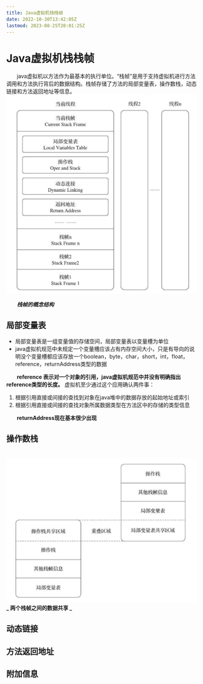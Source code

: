 ```yaml
---
title: Java虚拟机栈栈帧
date: 2022-10-30T13:42:05Z
lastmod: 2023-08-25T20:01:25Z
---
```


# Java虚拟机栈栈帧

　　java虚拟机以方法作为最基本的执行单位。“栈帧”是用于支持虚拟机进行方法调用和方法执行背后的数据结构。栈帧存储了方法的局部变量表，操作数栈，动态链接和方法返回地址等信息。  
​![image.png](assets/net-img-1631431982904-ce964c3b-4c64-4915-84a9-a3799dd2cf92-20230330213415-i9cgn1s.png)

　　***栈帧的概念结构***

## 局部变量表

- 局部变量表是一组变量值的存储空间，局部变量表以变量槽为单位
- java虚拟机规范中未规定一个变量槽应该占有内存空间大小，只是有导向的说明没个变量槽都应该存放一个boolean，byte，char，short，int，float，reference，returnAddress类型的数据

　　**reference 表示对一个对象的引用，java虚拟机规范中并没有明确指出reference类型的长度。** 
虚拟机至少通过这个应用确认两件事：

1. 根据引用直接或间接的查找到对象在java堆中的数据存放的起始地址或索引
2. 根据引用直接或间接的查找对象所属数据类型在方法区中的存储的类型信息

　　**returnAddress现在基本很少出现**

## 操作数栈

　　![image.png](assets/net-img-1631436389678-e6910ed9-8e3c-4d73-93bf-362566a4ebb0-20230330213421-crfgpeh.png)
 **_ 两个栈帧之间的数据共享  _**

## 动态链接

## 方法返回地址

## 附加信息
